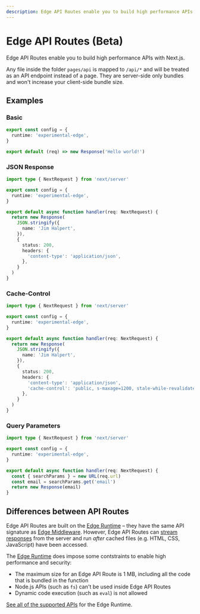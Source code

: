 ```yaml
---
description: Edge API Routes enable you to build high performance APIs directly inside your Next.js application.
---
```


# Edge API Routes (Beta)

Edge API Routes enable you to build high performance APIs with Next.js.

Any file inside the folder `pages/api` is mapped to `/api/*` and will be treated as an API endpoint instead of a page. They are server-side only bundles and won't increase your client-side bundle size.

## Examples

### Basic

```typescript
export const config = {
  runtime: 'experimental-edge',
}

export default (req) => new Response('Hello world!')
```

### JSON Response

```typescript
import type { NextRequest } from 'next/server'

export const config = {
  runtime: 'experimental-edge',
}

export default async function handler(req: NextRequest) {
  return new Response(
    JSON.stringify({
      name: 'Jim Halpert',
    }),
    {
      status: 200,
      headers: {
        'content-type': 'application/json',
      },
    }
  )
}
```

### Cache-Control

```typescript
import type { NextRequest } from 'next/server'

export const config = {
  runtime: 'experimental-edge',
}

export default async function handler(req: NextRequest) {
  return new Response(
    JSON.stringify({
      name: 'Jim Halpert',
    }),
    {
      status: 200,
      headers: {
        'content-type': 'application/json',
        'cache-control': 'public, s-maxage=1200, stale-while-revalidate=600',
      },
    }
  )
}
```

### Query Parameters

```typescript
import type { NextRequest } from 'next/server'

export const config = {
  runtime: 'experimental-edge',
}

export default async function handler(req: NextRequest) {
  const { searchParams } = new URL(req.url)
  const email = searchParams.get('email')
  return new Response(email)
}
```

## Differences between API Routes

Edge API Routes are built on the [Edge Runtime](https://edge-runtime.vercel.app/) – they have the same API signature as [Edge Middleware](/docs/advanced-features/middleware). However, Edge API Routes can [stream responses](https://edge-runtime.vercel.app/features/available-apis#web-stream-apis) from the server and run _after_ cached files (e.g. HTML, CSS, JavaScript) have been accessed.

The [Edge Runtime](https://edge-runtime.vercel.app/) does impose some contstraints to enable high performance and security:

- The maximum size for an Edge API Route is 1 MB, including all the code that is bundled in the function
- Node.js APIs (such as `fs`) can't be used inside Edge API Routes
- Dynamic code execution (such as `eval`) is not allowed

[See all of the supported APIs](https://edge-runtime.vercel.app/features/available-apis) for the Edge Runtime.

